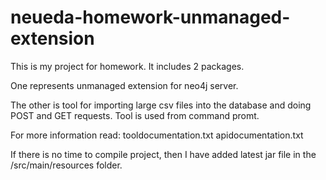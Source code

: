 # neueda-homework-unmanaged-extension
This is my project for homework.
It includes 2 packages.

One represents unmanaged extension for neo4j server.

The other is tool for importing large csv files into the database and doing POST and GET requests.
Tool is used from command promt.

For more information read:
  tooldocumentation.txt
  apidocumentation.txt
  
If there is no time to compile project, then I have added latest jar file in the
/src/main/resources folder.
